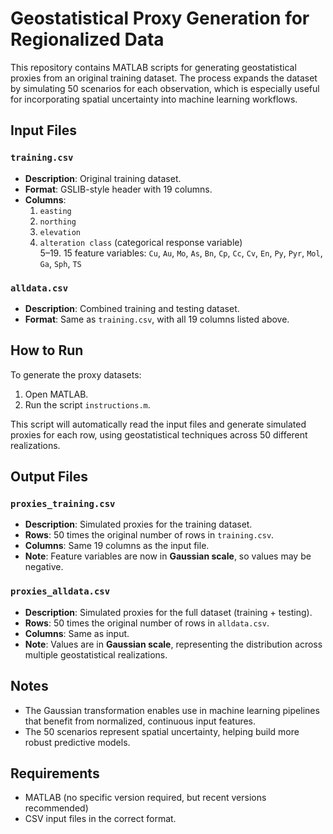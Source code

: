 # Geostatistical Proxy Generation for Regionalized Data

This repository contains MATLAB scripts for generating geostatistical proxies from an original training dataset. The process expands the dataset by simulating 50 scenarios for each observation, which is especially useful for incorporating spatial uncertainty into machine learning workflows.

## Input Files

### `training.csv`
- **Description**: Original training dataset.
- **Format**: GSLIB-style header with 19 columns.
- **Columns**:
  1. `easting`  
  2. `northing`  
  3. `elevation`  
  4. `alteration class` (categorical response variable)  
  5–19. 15 feature variables: `Cu`, `Au`, `Mo`, `As`, `Bn`, `Cp`, `Cc`, `Cv`, `En`, `Py`, `Pyr`, `Mol`, `Ga`, `Sph`, `TS`

### `alldata.csv`
- **Description**: Combined training and testing dataset.
- **Format**: Same as `training.csv`, with all 19 columns listed above.

## How to Run

To generate the proxy datasets:

1. Open MATLAB.
2. Run the script `instructions.m`.

This script will automatically read the input files and generate simulated proxies for each row, using geostatistical techniques across 50 different realizations.

## Output Files

### `proxies_training.csv`
- **Description**: Simulated proxies for the training dataset.
- **Rows**: 50 times the original number of rows in `training.csv`.
- **Columns**: Same 19 columns as the input file.
- **Note**: Feature variables are now in **Gaussian scale**, so values may be negative.

### `proxies_alldata.csv`
- **Description**: Simulated proxies for the full dataset (training + testing).
- **Rows**: 50 times the original number of rows in `alldata.csv`.
- **Columns**: Same as input.
- **Note**: Values are in **Gaussian scale**, representing the distribution across multiple geostatistical realizations.

## Notes

- The Gaussian transformation enables use in machine learning pipelines that benefit from normalized, continuous input features.
- The 50 scenarios represent spatial uncertainty, helping build more robust predictive models.

## Requirements

- MATLAB (no specific version required, but recent versions recommended)
- CSV input files in the correct format.

